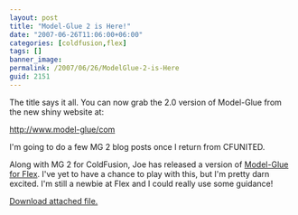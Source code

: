 ```yaml
---
layout: post
title: "Model-Glue 2 is Here!"
date: "2007-06-26T11:06:00+06:00"
categories: [coldfusion,flex]
tags: []
banner_image: 
permalink: /2007/06/26/ModelGlue-2-is-Here
guid: 2151
---
```


The title says it all. You can now grab the 2.0 version of Model-Glue from the new shiny website at:

<a href="http://www.model-glue.com">http://www.model-glue/com</a>

I'm going to do a few MG 2 blog posts once I return from CFUNITED. 

Along with MG 2 for ColdFusion, Joe has released a version of <a href="http://www.model-glue.com/flex.cfm">Model-Glue for Flex</a>. I've yet to have a chance to play with this, but I'm pretty darn excited. I'm still a newbie at Flex and I could really use some guidance!<p><a href='enclosures/C{% raw %}%3A%{% endraw %}5Chosts{% raw %}%5Cwww%{% endraw %}2Ecoldfusionjedi{% raw %}%2Ecom%{% endraw %}5Cenclosures{% raw %}%2Fmgnew%{% endraw %}2Epng'>Download attached file.</a></p>